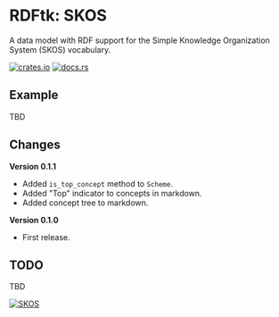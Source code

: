 # RDFtk: SKOS

A data model with RDF support for the Simple Knowledge Organization System (SKOS) vocabulary.

[![crates.io](https://img.shields.io/crates/v/rdftk_skos.svg)](https://crates.io/crates/rdftk_skos)
[![docs.rs](https://docs.rs/rdftk_skos/badge.svg)](https://docs.rs/rdftk_skos)

## Example

TBD

## Changes

**Version 0.1.1**

* Added `is_top_concept` method to `Scheme`.
* Added "Top" indicator to concepts in markdown.
* Added concept tree to markdown.

**Version 0.1.0**

* First release.

## TODO

TBD 

[![SKOS](https://www.w3.org/Icons/SW/Buttons/sw-skos-blue.png)](http://www.w3.org/2001/sw/wiki/SKOS)
